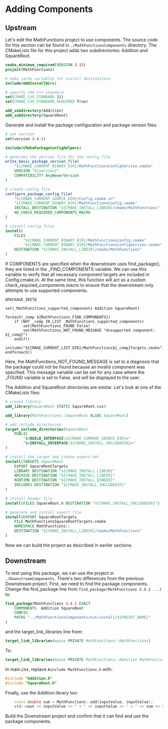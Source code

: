 # Adding Components

## Upstream
Let's edit the MathFunctions project to use components. The source code for this section can be found in `./MathFunctionsComponents` directory. The CMakeLists file for this project adds two subdirectories: Addition and SquareRoot.

```cmake
cmake_minimum_required(VERSION 3.15)
project(MathFunctions)

# make cache variables for install destinations
include(GNUInstallDirs)

# specify the C++ standard
set(CMAKE_CXX_STANDARD 11)
set(CMAKE_CXX_STANDARD_REQUIRED True)

add_subdirectory(Addition)
add_subdirectory(SquareRoot)
```

Generate and install the package configuration and package version files:

```cmake
# set version
set(version 3.4.1)

include(CMakePackageConfigHelpers)

# generate the version file for the config file
write_basic_package_version_file(
    "${CMAKE_CURRENT_BINARY_DIR}/MathFunctionsConfigVersion.cmake"
    VERSION "${version}"
    COMPATIBILITY AnyNewerVersion
)

# create config file
configure_package_config_file(
    "${CMAKE_CURRENT_SOURCE_DIR}/Config.cmake.in"
    "${CMAKE_CURRENT_BINARY_DIR}/MathFunctionsConfig.cmake"
    INSTALL_DESTINATION "${CMAKE_INSTALL_LIBDIR}/cmake/MathFunctions"
    NO_CHECK_REQUIRED_COMPONENTS_MACRO
)

# install config files
install(
    FILES
        "${CMAKE_CURRENT_BINARY_DIR}/MathFunctionsConfig.cmake"
        "${CMAKE_CURRENT_BINARY_DIR}/MathFunctionsConfigVersion.cmake"
    DESTINATION "${CMAKE_INSTALL_LIBDIR}/cmake/MathFunctions"
)
```

If COMPONENTS are specified when the downstream uses find_package(), they are listed in the _FIND_COMPONENTS variable. We can use this variable to verify that all necessary component targets are included in Config.cmake.in. At the same time, this function will act as a custom check_required_components macro to ensure that the downstream only attempts to use supported components.

```
@PACKAGE_INIT@

set(_MathFunctions_supported_components Addition SquareRoot)

foreach(_comp ${MathFunctions_FIND_COMPONENTS})
    if (NOT _comp IN_LIST _MathFunctions_supported_components)
        set(MathFunctions_FOUND False)
        set(MathFunctions_NOT_FOUND_MESSAGE "Unsupported component: ${_comp}")
    endif()
    include("${CMAKE_CURRENT_LIST_DIR}/MathFunctions${_comp}Targets.cmake")
endforeach()
```

Here, the MathFunctions_NOT_FOUND_MESSAGE is set to a diagnosis that the package could not be found because an invalid component was specified. This message variable can be set for any case where the _FOUND variable is set to False, and will be displayed to the user.

The Addition and SquareRoot directories are similar. Let's look at one of the CMakeLists files:

```cmake
# create library
add_library(SquareRoot STATIC SquareRoot.cxx)

add_library(MathFunctions::SquareRoot ALIAS SquareRoot)

# add include directories
target_include_directories(SquareRoot
    PUBLIC
        "$<BUILD_INTERFACE:${CMAKE_CURRENT_SOURCE_DIR}>"
        "$<INSTALL_INTERFACE:${CMAKE_INSTALL_INCLUDEDIR}>"
)

# install the target and create export-set
install(TARGETS SquareRoot
    EXPORT SquareRootTargets
    LIBRARY DESTINATION "${CMAKE_INSTALL_LIBDIR}"
    ARCHIVE DESTINATION "${CMAKE_INSTALL_LIBDIR}"
    RUNTIME DESTINATION "${CMAKE_INSTALL_BINDIR}"
    INCLUDES DESTINATION "${CMAKE_INSTALL_INCLUDEDIR}"
)

# install header file
install(FILES SquareRoot.h DESTINATION "${CMAKE_INSTALL_INCLUDEDIR}")

# generate and install export file
install(EXPORT SquareRootTargets
    FILE MathFunctionsSquareRootTargets.cmake
    NAMESPACE MathFunctions::
    DESTINATION "${CMAKE_INSTALL_LIBDIR}/cmake/MathFunctions"
)
```

Now we can build the project as described in earlier sections.

## Downstream
To test using this package, we can use the project in `./DownstreamComponents`. There's two differences from the previous Downstream project. First, we need to find the package components. Change the find_package line from `find_package(MathFunctions 3.4.1 ...)` to:

```cmake
find_package(MathFunctions 3.4.1 EXACT
    COMPONENTS  Addition SquareRoot
    CONFIG
    PATHS "../MathFunctionsComponents/out/install/${PRESET_NAME}"
)
```

and the target_link_libraries line from:

```cmake
target_link_libraries(myexe PRIVATE MathFunctions::MathFunctions)
```

To:

```cmake
target_link_libraries(myexe PRIVATE MathFunctions::Addition MathFunctions::SquareRoot)
```

In main.cxx, replace `#include MathFunctions.h` with:

```c++
#include "Addition.h"
#include "SquareRoot.h"
```

Finally, use the Addition library too:

```c++
    const double sum = MathFunctions::add(inputValue, inputValue);
    std::cout << inputValue << " + " << inputValue << " = " << sum << std::endl;
```

Build the Downstream project and confirm that it can find and use the package components.
